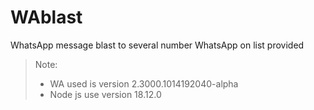 # WAblast
WhatsApp message blast to several number WhatsApp on list provided

> Note:
> - WA used is version 2.3000.1014192040-alpha
> - Node js use version 18.12.0
